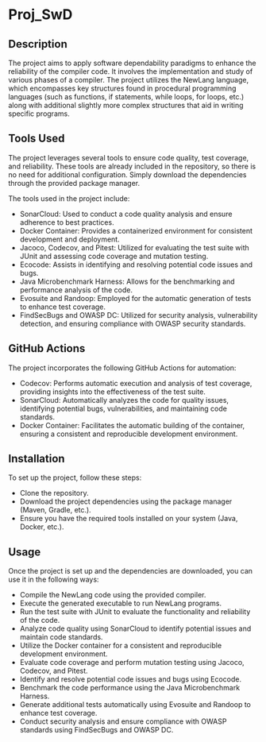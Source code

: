 # Proj_SwD

## Description
The project aims to apply software dependability paradigms to enhance the reliability of the compiler code. It involves the implementation and study of various phases of a compiler. The project utilizes the NewLang language, which encompasses key structures found in procedural programming languages (such as functions, if statements, while loops, for loops, etc.) along with additional slightly more complex structures that aid in writing specific programs.

## Tools Used
The project leverages several tools to ensure code quality, test coverage, and reliability. These tools are already included in the repository, so there is no need for additional configuration. Simply download the dependencies through the provided package manager.

The tools used in the project include:

- SonarCloud: Used to conduct a code quality analysis and ensure adherence to best practices.
- Docker Container: Provides a containerized environment for consistent development and deployment.
- Jacoco, Codecov, and Pitest: Utilized for evaluating the test suite with JUnit and assessing code coverage and mutation testing.
- Ecocode: Assists in identifying and resolving potential code issues and bugs.
- Java Microbenchmark Harness: Allows for the benchmarking and performance analysis of the code.
- Evosuite and Randoop: Employed for the automatic generation of tests to enhance test coverage.
- FindSecBugs and OWASP DC: Utilized for security analysis, vulnerability detection, and ensuring compliance with OWASP security standards.

## GitHub Actions
The project incorporates the following GitHub Actions for automation:

- Codecov: Performs automatic execution and analysis of test coverage, providing insights into the effectiveness of the test suite.
- SonarCloud: Automatically analyzes the code for quality issues, identifying potential bugs, vulnerabilities, and maintaining code standards.
- Docker Container: Facilitates the automatic building of the container, ensuring a consistent and reproducible development environment.

## Installation
To set up the project, follow these steps:

- Clone the repository.
- Download the project dependencies using the package manager (Maven, Gradle, etc.).
- Ensure you have the required tools installed on your system (Java, Docker, etc.).

## Usage
Once the project is set up and the dependencies are downloaded, you can use it in the following ways:

- Compile the NewLang code using the provided compiler.
- Execute the generated executable to run NewLang programs.
- Run the test suite with JUnit to evaluate the functionality and reliability of the code.
- Analyze code quality using SonarCloud to identify potential issues and maintain code standards.
- Utilize the Docker container for a consistent and reproducible development environment.
- Evaluate code coverage and perform mutation testing using Jacoco, Codecov, and Pitest.
- Identify and resolve potential code issues and bugs using Ecocode.
- Benchmark the code performance using the Java Microbenchmark Harness.
- Generate additional tests automatically using Evosuite and Randoop to enhance test coverage.
- Conduct security analysis and ensure compliance with OWASP standards using FindSecBugs and OWASP DC.
